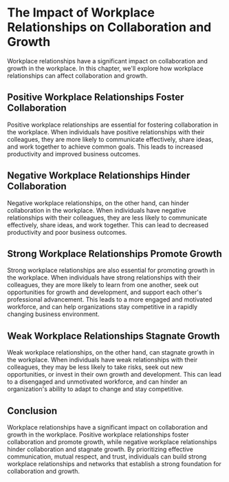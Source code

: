 The Impact of Workplace Relationships on Collaboration and Growth
===================================================================================================================

Workplace relationships have a significant impact on collaboration and growth in the workplace. In this chapter, we'll explore how workplace relationships can affect collaboration and growth.

Positive Workplace Relationships Foster Collaboration
-----------------------------------------------------

Positive workplace relationships are essential for fostering collaboration in the workplace. When individuals have positive relationships with their colleagues, they are more likely to communicate effectively, share ideas, and work together to achieve common goals. This leads to increased productivity and improved business outcomes.

Negative Workplace Relationships Hinder Collaboration
-----------------------------------------------------

Negative workplace relationships, on the other hand, can hinder collaboration in the workplace. When individuals have negative relationships with their colleagues, they are less likely to communicate effectively, share ideas, and work together. This can lead to decreased productivity and poor business outcomes.

Strong Workplace Relationships Promote Growth
---------------------------------------------

Strong workplace relationships are also essential for promoting growth in the workplace. When individuals have strong relationships with their colleagues, they are more likely to learn from one another, seek out opportunities for growth and development, and support each other's professional advancement. This leads to a more engaged and motivated workforce, and can help organizations stay competitive in a rapidly changing business environment.

Weak Workplace Relationships Stagnate Growth
--------------------------------------------

Weak workplace relationships, on the other hand, can stagnate growth in the workplace. When individuals have weak relationships with their colleagues, they may be less likely to take risks, seek out new opportunities, or invest in their own growth and development. This can lead to a disengaged and unmotivated workforce, and can hinder an organization's ability to adapt to change and stay competitive.

Conclusion
----------

Workplace relationships have a significant impact on collaboration and growth in the workplace. Positive workplace relationships foster collaboration and promote growth, while negative workplace relationships hinder collaboration and stagnate growth. By prioritizing effective communication, mutual respect, and trust, individuals can build strong workplace relationships and networks that establish a strong foundation for collaboration and growth.
